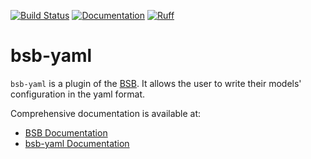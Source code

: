 [![Build Status](https://github.com/dbbs-lab/bsb/actions/workflows/main.yml/badge.svg)](https://github.com/dbbs-lab/bsb/actions/workflows/main.yml)
[![Documentation](https://readthedocs.org/projects/bsb-yaml/badge/?version=latest)](https://bsb-yaml.readthedocs.io/en/latest/?badge=latest)
[![Ruff](https://img.shields.io/endpoint?url=https://raw.githubusercontent.com/astral-sh/ruff/main/assets/badge/v2.json)](https://github.com/astral-sh/ruff)

# bsb-yaml

`bsb-yaml` is a plugin of the [BSB](https://github.com/dbbs-lab/bsb). 
It allows the user to write their models' configuration in the yaml format.

Comprehensive documentation is available at:

* [BSB Documentation](https://bsb.readthedocs.io/en/latest)
* [bsb-yaml Documentation](https://bsb-yaml.readthedocs.io/en/latest)
